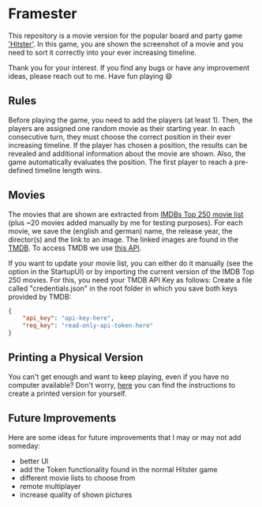 # Framester

This repository is a movie version for the popular board and party game ['Hitster'](https://hitstergame.com/en-gb/). In this game, you are shown the screenshot of a movie and you need to sort it correctly into your ever increasing timeline.

Thank you for your interest. If you find any bugs or have any improvement ideas, please reach out to me. Have fun playing 😄

## Rules

Before playing the game, you need to add the players (at least 1). Then, the players are assigned one random movie as their starting year. In each consecutive turn, they must choose the correct position in their ever increasing timeline. If the player has chosen a position, the results can be revealed and additional information about the movie are shown. Also, the game automatically evaluates the position. The first player to reach a pre-defined timeline length wins.

## Movies

The movies that are shown are extracted from [IMDBs Top 250 movie list](https://www.imdb.com/chart/top/?ref_=nv_mv_250) (plus ~20 movies added manually by me for testing purposes). For each movie, we save the (english and german) name, the release year, the director(s) and the link to an image. The linked images are found in the [TMDB](https://www.themoviedb.org/). To access TMDB we use [this API](https://github.com/AnthonyBloomer/tmdbv3api).

If you want to update your movie list, you can either do it manually (see the option in the StartupUI) or by importing the current version of the IMDB Top 250 movies. For this, you need your TMDB API Key as follows: Create a file called "credentials.json" in the root folder in which you save both keys provided by TMDB:

```json
{
    "api_key": "api-key-here",
    "req_key": "read-only-api-token-here"
}
```

## Printing a Physical Version

You can't get enough and want to keep playing, even if you have no computer available?
Don't worry, [here](./printing/README.md) you can find the instructions to create a printed version for yourself.

## Future Improvements

Here are some ideas for future improvements that I may or may not add someday:

- better UI
- add the Token functionality found in the normal Hitster game
- different movie lists to choose from
- remote multiplayer
- increase quality of shown pictures
